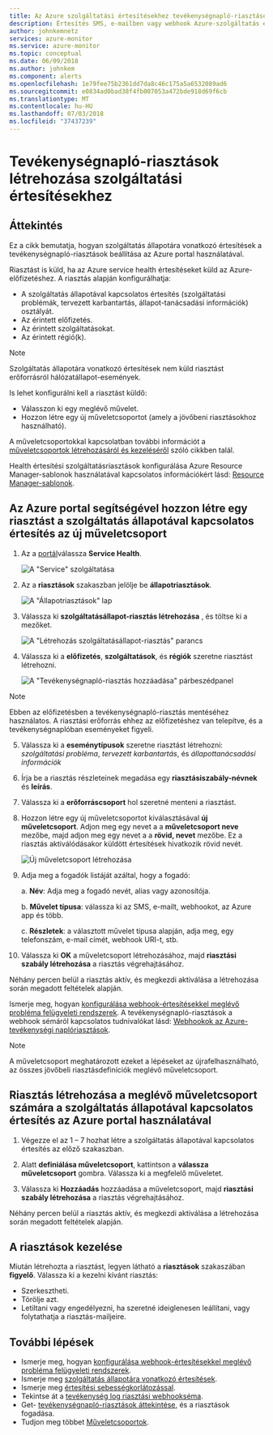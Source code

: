 ```yaml
---
title: Az Azure szolgáltatási értesítésekhez tevékenységnapló-riasztások fogadása
description: Értesítés SMS, e-mailben vagy webhook Azure-szolgáltatás esetén.
author: johnkemnetz
services: azure-monitor
ms.service: azure-monitor
ms.topic: conceptual
ms.date: 06/09/2018
ms.author: johnkem
ms.component: alerts
ms.openlocfilehash: 1e79fee75b2361dd7da8c46c175a5a6532089ad6
ms.sourcegitcommit: e0834ad0bad38f4fb007053a472bde918d69f6cb
ms.translationtype: MT
ms.contentlocale: hu-HU
ms.lasthandoff: 07/03/2018
ms.locfileid: "37437239"
---
```

# <a name="create-activity-log-alerts-on-service-notifications"></a>Tevékenységnapló-riasztások létrehozása szolgáltatási értesítésekhez
## <a name="overview"></a>Áttekintés
Ez a cikk bemutatja, hogyan szolgáltatás állapotára vonatkozó értesítések a tevékenységnapló-riasztások beállítása az Azure portal használatával.  

Riasztást is küld, ha az Azure service health értesítéseket küld az Azure-előfizetéshez. A riasztás alapján konfigurálhatja:

- A szolgáltatás állapotával kapcsolatos értesítés (szolgáltatási problémák, tervezett karbantartás, állapot-tanácsadási információk) osztályát.
- Az érintett előfizetés.
- Az érintett szolgáltatásokat.
- Az érintett régió(k).

> [!NOTE]
> Szolgáltatás állapotára vonatkozó értesítések nem küld riasztást erőforrásról hálózatállapot-események.

Is lehet konfigurálni kell a riasztást küldő:

- Válasszon ki egy meglévő művelet.
- Hozzon létre egy új műveletcsoportot (amely a jövőbeni riasztásokhoz használható).

A műveletcsoportokkal kapcsolatban további információt a [műveletcsoportok létrehozásáról és kezeléséről](monitoring-action-groups.md) szóló cikkben talál.

Health értesítési szolgáltatásriasztások konfigurálása Azure Resource Manager-sablonok használatával kapcsolatos információkért lásd: [Resource Manager-sablonok](monitoring-create-activity-log-alerts-with-resource-manager-template.md).

## <a name="create-an-alert-on-a-service-health-notification-for-a-new-action-group-by-using-the-azure-portal"></a>Az Azure portal segítségével hozzon létre egy riasztást a szolgáltatás állapotával kapcsolatos értesítés az új műveletcsoport
1. Az a [portál](https://portal.azure.com)válassza **Service Health**.

    ![A "Service" szolgáltatása](./media/monitoring-activity-log-alerts-on-service-notifications/home-servicehealth.png)

2. Az a **riasztások** szakaszban jelölje be **állapotriasztások**.

    ![A "Állapotriasztások" lap](./media/monitoring-activity-log-alerts-on-service-notifications/alerts-blades-sh.png)

3. Válassza ki **szolgáltatásállapot-riasztás létrehozása** , és töltse ki a mezőket.

    ![A "Létrehozás szolgáltatásállapot-riasztás" parancs](./media/monitoring-activity-log-alerts-on-service-notifications/service-health-alert.png)

4. Válassza ki a **előfizetés**, **szolgáltatások**, és **régiók** szeretne riasztást létrehozni.

    ![A "Tevékenységnapló-riasztás hozzáadása" párbeszédpanel](./media/monitoring-activity-log-alerts-on-service-notifications/activity-log-alert-new-ux.png)

> [!NOTE]
> Ebben az előfizetésben a tevékenységnapló-riasztás mentéséhez használatos. A riasztási erőforrás ehhez az előfizetéshez van telepítve, és a tevékenységnaplóban eseményeket figyeli.

5. Válassza ki a **eseménytípusok** szeretne riasztást létrehozni: *szolgáltatási probléma*, *tervezett karbantartás*, és *állapottanácsadási információk* 

6. Írja be a riasztás részleteinek megadása egy **riasztásiszabály-névnek** és **leírás**.

7. Válassza ki a **erőforráscsoport** hol szeretné menteni a riasztást.

8. Hozzon létre egy új műveletcsoportot kiválasztásával **új műveletcsoport**. Adjon meg egy nevet a a **műveletcsoport neve** mezőbe, majd adjon meg egy nevet a a **rövid, nevet** mezőbe. Ez a riasztás aktiválódásakor küldött értesítések hivatkozik rövid nevét.

    ![Új műveletcsoport létrehozása](./media/monitoring-activity-log-alerts-on-service-notifications/action-group-creation.png)

9. Adja meg a fogadók listáját azáltal, hogy a fogadó:

    a. **Név**: Adja meg a fogadó nevét, alias vagy azonosítója.

    b. **Művelet típusa**: válassza ki az SMS, e-mailt, webhookot, az Azure app és több.

    c. **Részletek**: a választott művelet típusa alapján, adja meg, egy telefonszám, e-mail címét, webhook URI-t, stb.

10. Válassza ki **OK** a műveletcsoport létrehozásához, majd **riasztási szabály létrehozása** a riasztás végrehajtásához.

Néhány percen belül a riasztás aktív, és megkezdi aktiválása a létrehozása során megadott feltételek alapján.

Ismerje meg, hogyan [konfigurálása webhook-értesítésekkel meglévő probléma felügyeleti rendszerek](../service-health/service-health-alert-webhook-guide.md). A tevékenységnapló-riasztások a webhook sémáról kapcsolatos tudnivalókat lásd: [Webhookok az Azure-tevékenységi naplóriasztások](monitoring-activity-log-alerts-webhook.md).

>[!NOTE]
>A műveletcsoport meghatározott ezeket a lépéseket az újrafelhasználható, az összes jövőbeli riasztásdefiníciók meglévő műveletcsoport.
>
>

## <a name="create-an-alert-on-a-service-health-notification-for-an-existing-action-group-by-using-the-azure-portal"></a>Riasztás létrehozása a meglévő műveletcsoport számára a szolgáltatás állapotával kapcsolatos értesítés az Azure portal használatával

1. Végezze el az 1 – 7 hozhat létre a szolgáltatás állapotával kapcsolatos értesítés az előző szakaszban. 

2. Alatt **definiálása műveletcsoport**, kattintson a **válassza műveletcsoport** gombra. Válassza ki a megfelelő műveletet.

3. Válassza ki **Hozzáadás** hozzáadása a műveletcsoport, majd **riasztási szabály létrehozása** a riasztás végrehajtásához.

Néhány percen belül a riasztás aktív, és megkezdi aktiválása a létrehozása során megadott feltételek alapján.

## <a name="manage-your-alerts"></a>A riasztások kezelése

Miután létrehozta a riasztást, legyen látható a **riasztások** szakaszában **figyelő**. Válassza ki a kezelni kívánt riasztás:

* Szerkesztheti.
* Törölje azt.
* Letiltani vagy engedélyezni, ha szeretné ideiglenesen leállítani, vagy folytathatja a riasztás-mailjeire.

## <a name="next-steps"></a>További lépések
- Ismerje meg, hogyan [konfigurálása webhook-értesítésekkel meglévő probléma felügyeleti rendszerek](../service-health/service-health-alert-webhook-guide.md).
- Ismerje meg [szolgáltatás állapotára vonatkozó értesítések](monitoring-service-notifications.md).
- Ismerje meg [értesítési sebességkorlátozással](monitoring-alerts-rate-limiting.md).
- Tekintse át a [tevékenység log riasztási webhookséma](monitoring-activity-log-alerts-webhook.md).
- Get- [tevékenységnapló-riasztások áttekintése](monitoring-overview-alerts.md), és a riasztások fogadása. 
- Tudjon meg többet [Műveletcsoportok](monitoring-action-groups.md).
